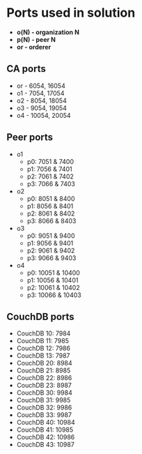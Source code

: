 # Ports used in solution
- **o(N) - organization N**
- **p(N) - peer N**
- **or - orderer**

## CA ports
- or - 6054, 16054
- o1 - 7054, 17054
- o2 - 8054, 18054
- o3 - 9054, 19054
- o4 - 10054, 20054

## Peer ports
- o1 
    - p0: 7051 & 7400 
    - p1: 7056 & 7401
    - p2: 7061 & 7402
    - p3: 7066 & 7403
- o2 
    - p0: 8051 & 8400
    - p1: 8056 & 8401
    - p2: 8061 & 8402
    - p3: 8066 & 8403
- o3 
    - p0: 9051 & 9400
    - p1: 9056 & 9401
    - p2: 9061 & 9402
    - p3: 9066 & 9403
- o4 
    - p0: 10051 & 10400 
    - p1: 10056 & 10401
    - p2: 10061 & 10402
    - p3: 10066 & 10403

## CouchDB ports
- CouchDB 10: 7984
- CouchDB 11: 7985
- CouchDB 12: 7986
- CouchDB 13: 7987
- CouchDB 20: 8984
- CouchDB 21: 8985
- CouchDB 22: 8986
- CouchDB 23: 8987
- CouchDB 30: 9984
- CouchDB 31: 9985
- CouchDB 32: 9986
- CouchDB 33: 9987
- CouchDB 40: 10984
- CouchDB 41: 10985
- CouchDB 42: 10986
- CouchDB 43: 10987